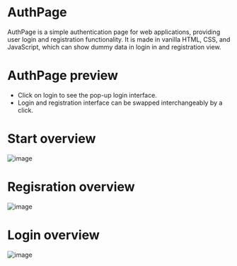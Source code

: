 # AuthPage
AuthPage is a simple authentication page for web applications, providing user login and registration functionality.
It is made in vanilla HTML, CSS, and JavaScript, which can show dummy data in login in and registration view.

# AuthPage preview
- Click on login to see the pop-up login interface.
- Login and registration interface can be swapped interchangeably by a click.
# Start overview

![image](https://github.com/anamiikajha/AuthPage/assets/89740849/44f7b40e-84b5-4c70-bb9e-ce1b1697f718)

# Regisration overview

 ![image](https://github.com/anamiikajha/AuthPage/assets/89740849/5f8e3c40-b9ca-454d-a4bf-5998e3f110a5)
 
# Login overview

  ![image](https://github.com/anamiikajha/AuthPage/assets/89740849/c9f441ba-d0dc-4f3c-83e1-2f02f31a2b86)



